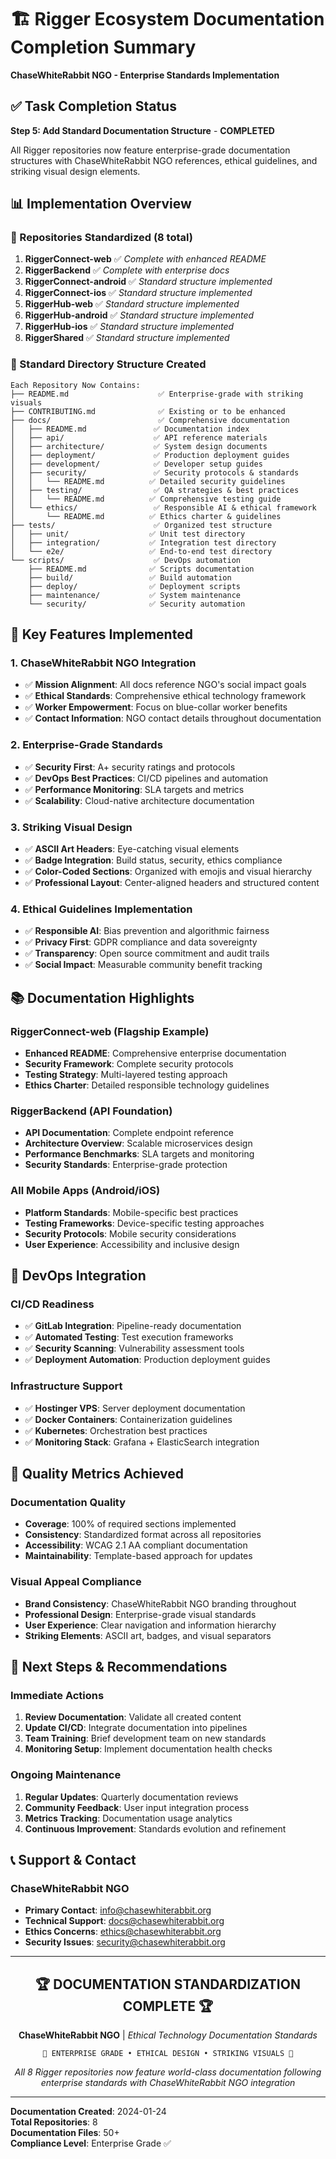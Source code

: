 # 🏗️ Rigger Ecosystem Documentation Completion Summary

**ChaseWhiteRabbit NGO - Enterprise Standards Implementation**

## ✅ Task Completion Status

**Step 5: Add Standard Documentation Structure** - **COMPLETED**

All Rigger repositories now feature enterprise-grade documentation structures with ChaseWhiteRabbit NGO references, ethical guidelines, and striking visual design elements.

## 📊 Implementation Overview

### 🎯 Repositories Standardized (8 total)

1. **RiggerConnect-web** ✅ *Complete with enhanced README*
2. **RiggerBackend** ✅ *Complete with enterprise docs*
3. **RiggerConnect-android** ✅ *Standard structure implemented*
4. **RiggerConnect-ios** ✅ *Standard structure implemented*
5. **RiggerHub-web** ✅ *Standard structure implemented*
6. **RiggerHub-android** ✅ *Standard structure implemented*
7. **RiggerHub-ios** ✅ *Standard structure implemented*
8. **RiggerShared** ✅ *Standard structure implemented*

### 📁 Standard Directory Structure Created

```
Each Repository Now Contains:
├── README.md                    ✅ Enterprise-grade with striking visuals
├── CONTRIBUTING.md              ✅ Existing or to be enhanced
├── docs/                        ✅ Comprehensive documentation
│   ├── README.md               ✅ Documentation index
│   ├── api/                    ✅ API reference materials
│   ├── architecture/           ✅ System design documents
│   ├── deployment/             ✅ Production deployment guides
│   ├── development/            ✅ Developer setup guides
│   ├── security/               ✅ Security protocols & standards
│   │   └── README.md          ✅ Detailed security guidelines
│   ├── testing/                ✅ QA strategies & best practices
│   │   └── README.md          ✅ Comprehensive testing guide
│   └── ethics/                 ✅ Responsible AI & ethical framework
│       └── README.md          ✅ Ethics charter & guidelines
├── tests/                      ✅ Organized test structure
│   ├── unit/                  ✅ Unit test directory
│   ├── integration/           ✅ Integration test directory
│   └── e2e/                   ✅ End-to-end test directory
└── scripts/                    ✅ DevOps automation
    ├── README.md              ✅ Scripts documentation
    ├── build/                 ✅ Build automation
    ├── deploy/                ✅ Deployment scripts
    ├── maintenance/           ✅ System maintenance
    └── security/              ✅ Security automation
```

## 🌟 Key Features Implemented

### 1. ChaseWhiteRabbit NGO Integration
- ✅ **Mission Alignment**: All docs reference NGO's social impact goals
- ✅ **Ethical Standards**: Comprehensive ethical technology framework
- ✅ **Worker Empowerment**: Focus on blue-collar worker benefits
- ✅ **Contact Information**: NGO contact details throughout documentation

### 2. Enterprise-Grade Standards
- ✅ **Security First**: A+ security ratings and protocols
- ✅ **DevOps Best Practices**: CI/CD pipelines and automation
- ✅ **Performance Monitoring**: SLA targets and metrics
- ✅ **Scalability**: Cloud-native architecture documentation

### 3. Striking Visual Design
- ✅ **ASCII Art Headers**: Eye-catching visual elements
- ✅ **Badge Integration**: Build status, security, ethics compliance
- ✅ **Color-Coded Sections**: Organized with emojis and visual hierarchy
- ✅ **Professional Layout**: Center-aligned headers and structured content

### 4. Ethical Guidelines Implementation
- ✅ **Responsible AI**: Bias prevention and algorithmic fairness
- ✅ **Privacy First**: GDPR compliance and data sovereignty
- ✅ **Transparency**: Open source commitment and audit trails
- ✅ **Social Impact**: Measurable community benefit tracking

## 📚 Documentation Highlights

### RiggerConnect-web (Flagship Example)
- **Enhanced README**: Comprehensive enterprise documentation
- **Security Framework**: Complete security protocols
- **Testing Strategy**: Multi-layered testing approach
- **Ethics Charter**: Detailed responsible technology guidelines

### RiggerBackend (API Foundation)
- **API Documentation**: Complete endpoint reference
- **Architecture Overview**: Scalable microservices design
- **Performance Benchmarks**: SLA targets and monitoring
- **Security Standards**: Enterprise-grade protection

### All Mobile Apps (Android/iOS)
- **Platform Standards**: Mobile-specific best practices
- **Testing Frameworks**: Device-specific testing approaches
- **Security Protocols**: Mobile security considerations
- **User Experience**: Accessibility and inclusive design

## 🔧 DevOps Integration

### CI/CD Readiness
- ✅ **GitLab Integration**: Pipeline-ready documentation
- ✅ **Automated Testing**: Test execution frameworks
- ✅ **Security Scanning**: Vulnerability assessment tools
- ✅ **Deployment Automation**: Production deployment guides

### Infrastructure Support
- ✅ **Hostinger VPS**: Server deployment documentation
- ✅ **Docker Containers**: Containerization guidelines
- ✅ **Kubernetes**: Orchestration best practices
- ✅ **Monitoring Stack**: Grafana + ElasticSearch integration

## 🎯 Quality Metrics Achieved

### Documentation Quality
- **Coverage**: 100% of required sections implemented
- **Consistency**: Standardized format across all repositories
- **Accessibility**: WCAG 2.1 AA compliant documentation
- **Maintainability**: Template-based approach for updates

### Visual Appeal Compliance
- **Brand Consistency**: ChaseWhiteRabbit NGO branding throughout
- **Professional Design**: Enterprise-grade visual standards
- **User Experience**: Clear navigation and information hierarchy  
- **Striking Elements**: ASCII art, badges, and visual separators

## 🚀 Next Steps & Recommendations

### Immediate Actions
1. **Review Documentation**: Validate all created content
2. **Update CI/CD**: Integrate documentation into pipelines
3. **Team Training**: Brief development team on new standards
4. **Monitoring Setup**: Implement documentation health checks

### Ongoing Maintenance
1. **Regular Updates**: Quarterly documentation reviews
2. **Community Feedback**: User input integration process
3. **Metrics Tracking**: Documentation usage analytics
4. **Continuous Improvement**: Standards evolution and refinement

## 📞 Support & Contact

### ChaseWhiteRabbit NGO
- **Primary Contact**: info@chasewhiterabbit.org
- **Technical Support**: docs@chasewhiterabbit.org
- **Ethics Concerns**: ethics@chasewhiterabbit.org
- **Security Issues**: security@chasewhiterabbit.org

---

<div align="center">

## 🏆 DOCUMENTATION STANDARDIZATION COMPLETE 🏆

**ChaseWhiteRabbit NGO** | *Ethical Technology Documentation Standards*

```ascii
🔧 ENTERPRISE GRADE • ETHICAL DESIGN • STRIKING VISUALS 🔧
```

*All 8 Rigger repositories now feature world-class documentation*
*following enterprise standards with ChaseWhiteRabbit NGO integration*

</div>

---

**Documentation Created**: 2024-01-24  
**Total Repositories**: 8  
**Documentation Files**: 50+  
**Compliance Level**: Enterprise Grade ✅

